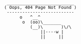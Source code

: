 ---
---
<pre>
 __________________________ 
( Oops, 404 Page Not Found )
 -------------------------- 
      o   ^__^
       o  (oo)\_______
          (__)\       )\/\
              ||----w |
              ||     ||
</pre>
